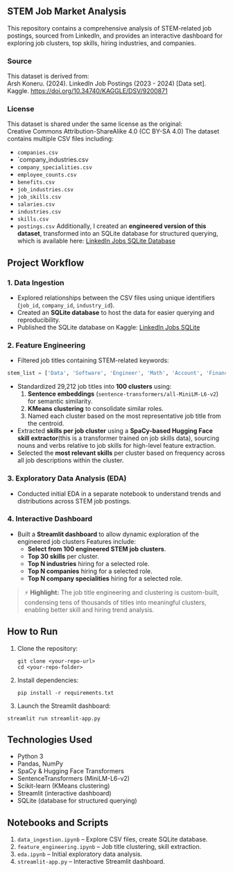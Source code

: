## STEM Job Market Analysis
This repository contains a comprehensive analysis of STEM-related job postings, sourced from LinkedIn, and provides an interactive dashboard for exploring job clusters, top skills, hiring industries, and companies.
### Source
This dataset is derived from:  
Arsh Koneru. (2024). LinkedIn Job Postings (2023 - 2024) [Data set].  
Kaggle. https://doi.org/10.34740/KAGGLE/DSV/9200871  

### License
This dataset is shared under the same license as the original:  
Creative Commons Attribution-ShareAlike 4.0 (CC BY-SA 4.0)
The dataset contains multiple CSV files including:

- `companies.csv`
- `company_industries.csv
- `company_specialities.csv`
- `employee_counts.csv`
- `benefits.csv`
- `job_industries.csv`
- `job_skills.csv`
- `salaries.csv`
- `industries.csv`
- `skills.csv`
- `postings.csv`
Additionally, I created an **engineered version of this dataset**, transformed into an SQLite database for structured querying, which is available here: [LinkedIn Jobs SQLite Database](https://www.kaggle.com/datasets/lennykiruthu/linkedin-jobs-sqlite)

## Project Workflow
### 1. Data Ingestion
- Explored relationships between the CSV files using unique identifiers (`job_id`, `company_id`, `industry_id`).
- Created an **SQLite database** to host the data for easier querying and reproducibility.  
- Published the SQLite database on Kaggle: [LinkedIn Jobs SQLite](https://www.kaggle.com/datasets/lennykiruthu/linkedin-jobs-sqlite?utm_source=chatgpt.com)

### 2. Feature Engineering
- Filtered job titles containing STEM-related keywords:
 ```python
stem_list = ['Data', 'Software', 'Engineer', 'Math', 'Account', 'Finance', 'Biology', 'Physics','Cloud', 'Full Stack', 'AI', 'ML', 'Machine Learning', 'Deep Learning', 'DevOps','Backend', 'Mechanical', 'Electrical', 'Civil', 'Chemical', 'Industrial', 'Chemistry','Auditor', 'Actuary', 'Banking', 'Research']         
  ```
- Standardized 29,212 job titles into **100 clusters** using:
    1. **Sentence embeddings** (`sentence-transformers/all-MiniLM-L6-v2`) for semantic similarity.    
    2. **KMeans clustering** to consolidate similar roles.    
    3. Named each cluster based on the most representative job title from the centroid.    
- Extracted **skills per job cluster** using a **SpaCy-based Hugging Face skill extractor**(this is a transformer trained on job skills data), sourcing nouns and verbs relative to job skills for high-level feature extraction.   
- Selected the **most relevant skills** per cluster based on frequency across all job descriptions within the cluster.
### 3. Exploratory Data Analysis (EDA)
 - Conducted initial EDA in a separate notebook to understand trends and distributions across STEM job postings. 
### 4. Interactive Dashboard
- Built a **Streamlit dashboard** to allow dynamic exploration of the engineered job clusters
	Features include:
	- **Select from 100 engineered STEM job clusters**.
	- **Top 30 skills** per cluster.
	- **Top N industries** hiring for a selected role.
	- **Top N companies** hiring for a selected role.
	- **Top N company specialities** hiring for a selected role.
    

> 	⚡ **Highlight:** The job title engineering and clustering is custom-built, condensing tens of thousands of titles into meaningful clusters, enabling better skill and hiring trend analysis.
## How to Run

1. Clone the repository:
	```
	git clone <your-repo-url>
	cd <your-repo-folder>
	```
2. Install dependencies:
	```
	pip install -r requirements.txt
	```
3. Launch the Streamlit dashboard:
 ```
streamlit run streamlit-app.py
 ```
## Technologies Used
- Python 3
- Pandas, NumPy
- SpaCy & Hugging Face Transformers
- SentenceTransformers (MiniLM-L6-v2)
- Scikit-learn (KMeans clustering)    
- Streamlit (interactive dashboard)
- SQLite (database for structured querying)
## Notebooks and Scripts
1. `data_ingestion.ipynb` – Explore CSV files, create SQLite database.
2. `feature_engineering.ipynb` – Job title clustering, skill extraction.
3. `eda.ipynb` – Initial exploratory data analysis.
4. `streamlit-app.py` – Interactive Streamlit dashboard.